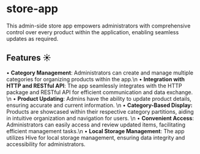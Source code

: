 # store-app
This admin-side store app empowers administrators with comprehensive control over every product within the application, enabling seamless updates as required.
## Features ☀️
•	**Category Management**: Administrators can create and manage multiple categories for organizing products within the app.\n
•	**Integration with HTTP and RESTful API**: The app seamlessly integrates with the HTTP package and RESTful API for efficient communication and data exchange. \n
•	**Product Updating**: Admins have the ability to update product details, ensuring accurate and current information. \n
•	**Category-Based Display:** Products are showcased within their respective category partitions, aiding in intuitive organization and navigation for users. \n
•	**Convenient Access**: Administrators can easily access and review updated items, facilitating efficient management tasks.\n
•	**Local Storage Management**: The app utilizes Hive for local storage management, ensuring data integrity and accessibility for administrators.

